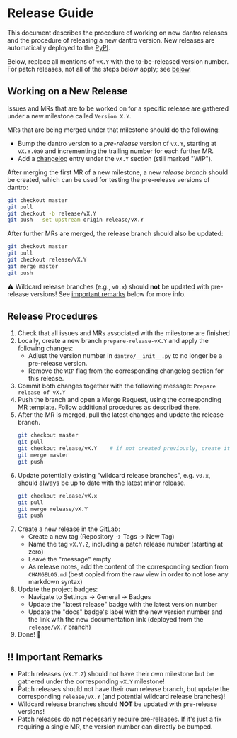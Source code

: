 # Release Guide

This document describes the procedure of working on new dantro releases and the procedure of releasing a new dantro version. New releases are automatically deployed to the [PyPI](https://pypi.org/project/dantro/).

Below, replace all mentions of `vX.Y` with the to-be-released version number.
For patch releases, not all of the steps below apply; see [below](#bangbang-important-remarks).


## Working on a New Release
Issues and MRs that are to be worked on for a specific release are gathered under a new milestone called `Version X.Y`.

MRs that are being merged under that milestone should do the following:

* Bump the dantro version to a _pre-release_ version of `vX.Y`, starting at `vX.Y.0a0` and incrementing the trailing number for each further MR.
* Add a [changelog](CHANGELOG.md) entry under the `vX.Y` section (still marked "WIP").

After merging the first MR of a new milestone, a new _release branch_ should be created, which can be used for testing the pre-release versions of dantro:

```bash
git checkout master
git pull
git checkout -b release/vX.Y
git push --set-upstream origin release/vX.Y
```

After further MRs are merged, the release branch should also be updated:

```bash
git checkout master
git pull
git checkout release/vX.Y
git merge master
git push
```

:warning: Wildcard release branches (e.g., `v0.x`) should **not** be updated with pre-release versions!
See [important remarks](#bangbang-important-remarks) below for more info.


## Release Procedures

1. Check that all issues and MRs associated with the milestone are finished
1. Locally, create a new branch `prepare-release-vX.Y` and apply the following changes:
    * Adjust the version number in `dantro/__init__.py` to no longer be a pre-release version.
    * Remove the `WIP` flag from the corresponding changelog section for this release.
1. Commit both changes together with the following message: `Prepare release of vX.Y`
1. Push the branch and open a Merge Request, using the corresponding MR template. Follow additional procedures as described there.
1. After the MR is merged, pull the latest changes and update the release branch.
    ```bash
    git checkout master
    git pull
    git checkout release/vX.Y    # if not created previously, create it now
    git merge master
    git push
    ```
1. Update potentially existing "wildcard release branches", e.g. `v0.x`, should always be up to date with the latest minor release.
    ```bash
    git checkout release/vX.x
    git pull
    git merge release/vX.Y
    git push
    ```
1. Create a new release in the GitLab:
    * Create a new tag (Repository -> Tags -> New Tag)
    * Name the tag `vX.Y.Z`, including a patch release number (starting at zero)
    * Leave the "message" empty
    * As release notes, add the content of the corresponding section from `CHANGELOG.md` (best copied from the raw view in order to not lose any markdown syntax)
1. Update the project badges:
    * Navigate to Settings -> General -> Badges
    * Update the "latest release" badge with the latest version number
    * Update the "docs" badge's label with the new version number and the link with the new documentation link (deployed from the `release/vX.Y` branch)
1. Done! :tada:


## :bangbang: Important Remarks 
* Patch releases (`vX.Y.Z`) should not have their own milestone but be gathered under the corresponding `vX.Y` milestone!
* Patch releases should not have their own release branch, but update the corresponding `release/vX.Y` (and potential wildcard release branches)!
* Wildcard release branches should **NOT** be updated with pre-release versions!
* Patch releases do not necessarily require pre-releases. If it's just a fix requiring a single MR, the version number can directly be bumped.
